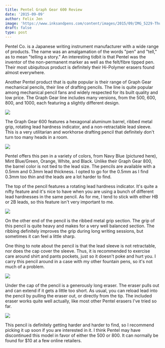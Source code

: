 ```yaml
---
title: Pentel Graph Gear 600 Review
date: '2015-09-09'
author: Felix Jen
image: 'https://www.inksandpens.com/content/images/2015/09/IMG_5229-Thumb.jpg'
draft: false
type: post
---
```

Pentel Co. is a Japanese writing instrument manufacturer with a wide range of products. The name was an amalgamation of the words "pen" and "tell," as to mean "telling a story." An interesting tidbit is that Pentel was the inventor of the non-permanent marker as well as the felt/fibre tipped pen. Their most ubiquitous product is definitely their Hi-Polymer erasers found almost everywhere. 

Another Pentel product that is quite popular is their range of Graph Gear mechanical pencils, their line of drafting pencils. The line is quite popular among mechanical pencil fans and widely respected for its built quality and low price. The Graph Gear line includes many versions, from the 500, 600, 800, and 1000, each featuring a slightly different design.

![](/content/images/2015/09/IMG_5229.jpg)

The Graph Gear 600 features a hexagonal aluminum barrel, ribbed metal grip, rotating lead hardness indicator, and a non-retractable lead sleeve. This is a very utilitarian and workhorse drafting pencil that definitely don't turn too many heads in a room.

![](/content/images/2015/09/IMG_5230.jpg)

Pentel offers this pen in a variety of colors, from Navy Blue (pictured here), Mint Blue/Green, Orange, White, and Black. Unlike their Graph Gear 800, the barrel color is not tied to the lead size. The pencils are available with a 0.5mm and 0.3mm lead thickness. I opted to go for the 0.5mm as I find 0.3mm too thin and the leads are a lot harder to find. 

The top of the pencil features a rotating lead hardness indicator. It's quite a nifty feature and it's nice to have when you are using a bunch of different lead hardnesses in the same pencil. As for me, I tend to stick with either HB or 2B leads, so this feature isn't very important to me. 

![](/content/images/2015/09/IMG_5234.jpg)

On the other end of the pencil is the ribbed metal grip section. The grip of this pencil is quite heavy and makes for a very well balanced section. The ribbing definitely improves the grip during long writing sessions, but sometimes it can feel a little sharp. 

One thing to note about the pencil is that the lead sleeve is not retractable, nor does the cap cover the sleeve. Thus, it is recommended to exercise care around shirt and pants pockets, just so it doesn't poke and hurt you. I carry this pencil around in a case with my other fountain pens, so it's not much of a problem. 

![](/content/images/2015/09/IMG_5236.jpg)

Under the cap of the pencil is a generously long eraser. The eraser pulls out and can extend if it gets a little too short. As usual, you can reload lead into the pencil by pulling the eraser out, or directly from the tip. The included eraser works quite well actually, like most other Pentel erasers I've tried so far.

![](/content/images/2015/09/IMG_5240.jpg)

This pencil is definitely getting harder and harder to find, so I recommend picking it up soon if you are interested in it. I think Pentel may have discontinued this model in favor of either the 500 or 800. It can normally be found for $10 at a few online retailers.

